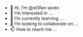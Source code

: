 - 👋 Hi, I’m @st3fan-aiven
- 👀 I’m interested in ...
- 🌱 I’m currently learning ...
- 💞️ I’m looking to collaborate on ...
- 📫 How to reach me ...

<!---
st3fan-aiven/st3fan-aiven is a ✨ special ✨ repository because its `README.md` (this file) appears on your GitHub profile.
You can click the Preview link to take a look at your changes.
--->
